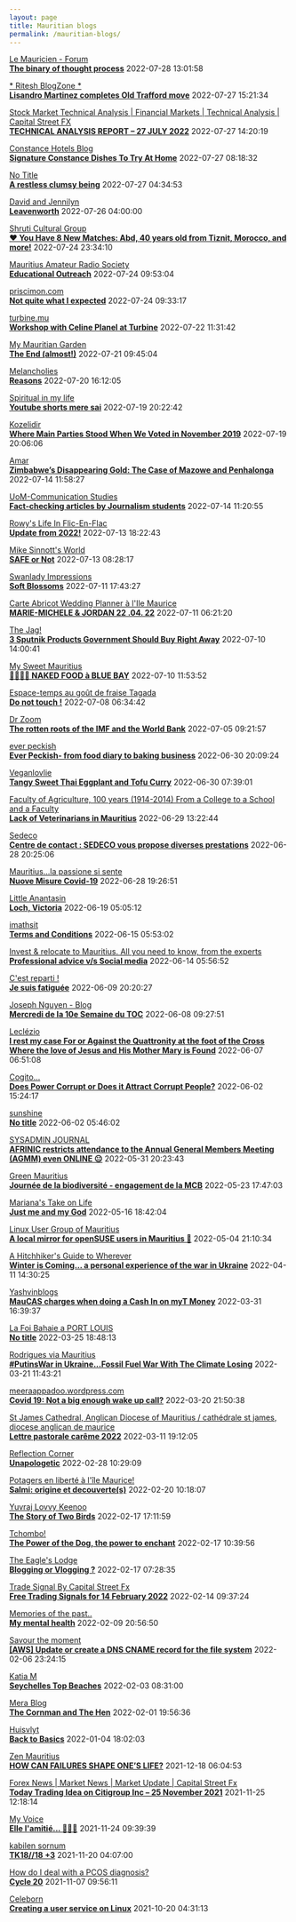```yaml
---
layout: page
title: Mauritian blogs
permalink: /mauritian-blogs/
---
```


[Le Mauricien - Forum](https://www.lemauricien.com/category/opinions/forum/)  
**[The binary of thought process](https://www.lemauricien.com/le-mauricien/the-binary-of-thought-process/505541/)**  2022-07-28 13:01:58

[* Ritesh BlogZone *](https://ritesh2103.wordpress.com)  
**[Lisandro Martinez completes Old Trafford move](https://ritesh2103.wordpress.com/2022/07/27/lisandro-martinez-completes-old-trafford-move/)**  2022-07-27 15:21:34

[Stock Market Technical Analysis &#124; Financial Markets &#124; Technical Analysis &#124; Capital Street FX](https://dailytechnicalanalysisforexnews.blogspot.com/)  
**[TECHNICAL ANALYSIS REPORT – 27 JULY 2022](https://dailytechnicalanalysisforexnews.blogspot.com/2022/07/technical-analysis-report-27-july-2022.html)**  2022-07-27 14:20:19

[Constance Hotels Blog](https://blog.constancehotels.com)  
**[Signature Constance Dishes To Try At Home](https://blog.constancehotels.com/signature-constance-dishes-to-try-at-home/)**  2022-07-27 08:18:32

[No Title](https://vintishgokool.blogspot.com/)  
**[A restless clumsy being](https://vintishgokool.blogspot.com/2022/07/a-restless-being.html)**  2022-07-27 04:34:53

[David and Jennilyn](https://davidandjennilyn.com)  
**[Leavenworth](https://davidandjennilyn.com/2022/07/25/leavenworth/)**  2022-07-26 04:00:00

[Shruti Cultural Group](https://shruticulturalgroup.blogspot.com/)  
**[❤️ You Have 8 New Matches: Abd, 40 years old from Tiznit, Morocco, and more!](https://shruticulturalgroup.blogspot.com/2022/07/you-have-8-new-matches-abd-40-years-old.html)**  2022-07-24 23:34:10

[Mauritius Amateur Radio Society](https://mars3b8.wordpress.com/)  
**[Educational Outreach](https://3b8mars.org/2022/07/24/educational-outreach/)**  2022-07-24 09:53:04

[priscimon.com](https://priscimon.com/blog)  
**[Not quite what I expected](https://priscimon.com/blog/2022/07/24/not-quite-what-i-expected/)**  2022-07-24 09:33:17

[turbine.mu](https://turbine.mu)  
**[Workshop with Celine Planel at Turbine](https://turbine.mu/2022/07/22/workshop-with-celine-planel-at-turbine/)**  2022-07-22 11:31:42

[My Mauritian Garden](https://mymauritiangarden.wordpress.com)  
**[The End (almost!)](https://mymauritiangarden.wordpress.com/2022/07/21/the-end-almost/)**  2022-07-21 09:45:04

[Melancholies](https://faustianmatters.blogspot.com/)  
**[Reasons](https://faustianmatters.blogspot.com/2022/07/reasons.html)**  2022-07-20 16:12:05

[Spiritual in my life](https://spiritualinlife23.blogspot.com/)  
**[Youtube shorts mere sai](https://spiritualinlife23.blogspot.com/2022/07/youtube-shorts-mere-sai_19.html)**  2022-07-19 20:22:42

[Kozelidir](http://kozelidir.blogspot.com/)  
**[Where Main Parties Stood When We Voted in November 2019](http://kozelidir.blogspot.com/2022/07/where-main-parties-stood-when-we-voted.html)**  2022-07-19 20:06:06

[Amar](https://amarbheenick.blogspot.com/)  
**[Zimbabwe’s Disappearing Gold: The Case of Mazowe and Penhalonga](https://amarbheenick.blogspot.com/2022/07/zimbabwes-disappearing-gold-case-of.html)**  2022-07-14 11:58:27

[UoM-Communication Studies](https://comstudies.wordpress.com)  
**[Fact-checking articles by Journalism students](https://comstudies.wordpress.com/2022/07/14/fact-checking-articles-by-journalism-students/)**  2022-07-14 11:20:55

[Rowy's Life In Flic-En-Flac](https://flicenflac.blogspot.com/)  
**[Update from 2022!](https://flicenflac.blogspot.com/2022/07/update-from-2022.html)**  2022-07-13 18:22:43

[Mike Sinnott's World](https://msinnott.net)  
**[SAFE or Not](https://msinnott.net/2022/07/13/safe-or-not/?utm_source=rss&utm_medium=rss&utm_campaign=safe-or-not)**  2022-07-13 08:28:17

[Swanlady Impressions](https://swanlady-impressions.blogspot.com/)  
**[Soft Blossoms](https://swanlady-impressions.blogspot.com/2022/07/soft-blossoms.html)**  2022-07-11 17:43:27

[Carte Abricot Wedding Planner à l'Ile Maurice](https://carteabricotwedding.blogspot.com/)  
**[MARIE-MICHELE & JORDAN  22 .04. 22](https://carteabricotwedding.blogspot.com/2022/06/mariage-flic-en-flac-22-04-22.html)**  2022-07-11 06:21:20

[The Jag!](https://morisk.blogspot.com/)  
**[3 Sputnik Products Government Should Buy Right Away](https://morisk.blogspot.com/2022/04/3-sputnik-products-government-should.html)**  2022-07-10 14:00:41

[My Sweet Mauritius](https://mysweetmauritius.blogspot.com/)  
**[🌴🇲🇺🌴 NAKED FOOD à BLUE BAY](https://mysweetmauritius.blogspot.com/2022/07/naked-food-blue-bay.html)**  2022-07-10 11:53:52

[Espace-temps au goût de fraise Tagada](http://gadatagada.blogspot.com/)  
**[Do not touch !](http://gadatagada.blogspot.com/2022/07/do-not-touch.html)**  2022-07-08 06:34:42

[Dr Zoom](https://zoomdr.blogspot.com/)  
**[The rotten roots of the IMF and the World Bank](https://zoomdr.blogspot.com/2022/07/how-system-was-rigged.html)**  2022-07-05 09:21:57

[ever peckish](https://everpeckish.com)  
**[Ever Peckish- from food diary to baking business](https://everpeckish.com/ever-peckish-from-food-diary-to-baking-business/?utm_source=rss&utm_medium=rss&utm_campaign=ever-peckish-from-food-diary-to-baking-business)**  2022-06-30 20:09:24

[Veganlovlie](https://veganlovlie.com)  
**[Tangy Sweet Thai Eggplant and Tofu Curry](https://veganlovlie.com/tangy-sweet-thai-eggplant-and-tofu-curry/)**  2022-06-30 07:39:01

[Faculty of Agriculture, 100 years (1914-2014)         From a College to a School and a Faculty](https://facultyagriculture.blogspot.com/)  
**[Lack of Veterinarians in Mauritius](https://facultyagriculture.blogspot.com/2022/06/lack-of-veterinarians-in-mauritius.html)**  2022-06-29 13:22:44

[Sedeco](https://sedecobtob.blogspot.com/)  
**[Centre de contact : SEDECO vous propose diverses prestations](https://sedecobtob.blogspot.com/2022/06/centre-de-contact-sedeco-vous-propose.html)**  2022-06-28 20:25:06

[Mauritius...la passione si sente](https://mauritiuslapassionesisente.blogspot.com/)  
**[Nuove Misure Covid-19](https://mauritiuslapassionesisente.blogspot.com/2022/06/nuove-misure-covid-19.html)**  2022-06-28 19:26:51

[Little Anantasin](https://littleanantasin.wordpress.com)  
**[Loch, Victoria](https://littleanantasin.wordpress.com/2022/06/19/loch-victoria/)**  2022-06-19 05:05:12

[imathsit](https://imathsit.blogspot.com/)  
**[Terms and Conditions](https://imathsit.blogspot.com/2022/06/terms-and-conditions.html)**  2022-06-15 05:53:02

[Invest & relocate to Mauritius. All you need to know, from the experts](https://relocationmauritius.wordpress.com)  
**[Professional advice v/s Social media](https://relocationmauritius.wordpress.com/2022/06/14/professional-advice-v-s-social-media/)**  2022-06-14 05:56:52

[C'est reparti !](https://c-est-reparti.blogspot.com/)  
**[Je suis fatiguée](https://c-est-reparti.blogspot.com/2022/06/je-suis-fatiguee.html)**  2022-06-09 20:20:27

[Joseph Nguyen - Blog](https://josephnguyenmahebourg.blogspot.com/)  
**[Mercredi de la 10e Semaine du TOC](https://josephnguyenmahebourg.blogspot.com/2022/06/mercredi-de-la-10e-semaine-du-toc.html)**  2022-06-08 09:27:51

[Leclézio](https://lleclezio.blogspot.com/)  
**[I rest my case For or Against the Quattronity  at the foot of the Cross Where the love of Jesus and His Mother Mary is Found](https://lleclezio.blogspot.com/2022/06/i-rest-my-case-for-or-against.html)**  2022-06-07 06:51:08

[Cogito...](https://patil-hunma.blogspot.com/)  
**[Does Power Corrupt or Does it Attract Corrupt People?](https://patil-hunma.blogspot.com/2022/06/does-power-corrupt-or-does-it-attract.html)**  2022-06-02 15:24:17

[sunshine](https://sooriamoorthy.blogspot.com/)  
**[No title](https://sooriamoorthy.blogspot.com/2022/06/ce-qui-menace-le-plus-la-democratie-au.html)**  2022-06-02 05:46:02

[SYSADMIN JOURNAL](https://sysadmin-journal.com/)  
**[AFRINIC restricts attendance to the Annual General Members Meeting (AGMM) even ONLINE 😐](https://sysadmin-journal.com/afrinic-restricts-attendance-to-the-annual-general-members-meeting-even-online/)**  2022-05-31 20:23:43

[Green Mauritius](https://greenmauritius.blogspot.com/)  
**[Journée de la biodiversité - engagement de la MCB](https://greenmauritius.blogspot.com/2022/05/journee-de-la-biodiversite-engagement.html)**  2022-05-23 17:47:03

[Mariana's Take on Life](https://marianaseriche.blogspot.com/)  
**[Just me and my God](https://marianaseriche.blogspot.com/2022/05/most-of-my-life-i-thought-that-prayer.html)**  2022-05-16 18:42:04

[Linux User Group of Mauritius](https://lugm.org)  
**[A local mirror for openSUSE users in Mauritius 🥳](https://sysadmin-journal.com/local-mirror-for-opensuse-users-in-mauritius/)**  2022-05-04 21:10:34

[A Hitchhiker's Guide to Wherever](https://ashwinad.wordpress.com)  
**[Winter is Coming… a personal experience of the war in Ukraine](https://ashwinad.wordpress.com/2022/04/11/winter-is-coming-a-personal-experience-of-the-war-in-ukraine/)**  2022-04-11 14:30:25

[Yashvinblogs](https://yashvinblogs.com)  
**[MauCAS charges when doing a Cash In on myT Money](https://yashvinblogs.com/2022/03/31/cash-in-myt-money-maucas/)**  2022-03-31 16:39:37

[La  Foi Bahaie a PORT LOUIS](https://bahai-portlouis-ile-maurice.blogspot.com/)  
**[No title](https://bahai-portlouis-ile-maurice.blogspot.com/2007/03/sleepersleeper-wake-up-now-your-lover.html)**  2022-03-25 18:48:13

[Rodrigues via Mauritius](https://insel-rodrigues.blogspot.com/)  
**[#PutinsWar in Ukraine...Fossil Fuel War With The Climate Losing](https://insel-rodrigues.blogspot.com/2022/03/putinswar-in-ukrainefossil-fuel-war.html)**  2022-03-21 11:43:21

[meeraappadoo.wordpress.com](https://meeraappadoo.wordpress.com)  
**[Covid 19: Not a big enough wake up call?](https://meeraappadoo.wordpress.com/2022/03/20/covid-19-not-a-big-enough-wake-up-call/)**  2022-03-20 21:50:38

[St James Cathedral, Anglican Diocese of Mauritius / cathédrale st james, diocese anglican de maurice](https://stjamescathedralmau.wordpress.com)  
**[Lettre pastorale carême 2022](https://stjamescathedralmau.wordpress.com/2022/03/11/lettre-pastorale-careme-2022/)**  2022-03-11 19:12:05

[Reflection Corner](https://tachah.blogspot.com/)  
**[Unapologetic](https://tachah.blogspot.com/2022/02/unapologetic.html)**  2022-02-28 10:29:09

[Potagers en liberté à l'île Maurice!](https://petitpotagerilemaurice.blogspot.com/)  
**[Salmi: origine et decouverte(s)](https://petitpotagerilemaurice.blogspot.com/2022/02/salmi-origine-et-decouvertes.html)**  2022-02-20 10:18:07

[Yuvraj Lovvy Keenoo](https://lovvy.wordpress.com)  
**[The Story of Two Birds](https://lovvy.wordpress.com/2022/02/17/the-story-of-two-birds/)**  2022-02-17 17:11:59

[Tchombo!](https://tchombo.blogspot.com/)  
**[The Power of the Dog, the power to enchant](https://tchombo.blogspot.com/2022/02/the-power-of-dog-power-to-enchant.html)**  2022-02-17 10:39:56

[The Eagle's Lodge](http://ashfaqblog.blogspot.com/)  
**[Blogging or Vlogging ?](http://ashfaqblog.blogspot.com/2019/11/blogging-or-vlogging.html)**  2022-02-17 07:28:35

[Trade Signal By Capital Street Fx](https://fx-trade-signal.blogspot.com/)  
**[Free Trading Signals for 14 February 2022](https://fx-trade-signal.blogspot.com/2022/02/free-trading-signals-for-14-february.html)**  2022-02-14 09:37:24

[Memories of the past..](https://pandanours.blogspot.com/)  
**[My mental health](https://pandanours.blogspot.com/2022/02/my-mental-health.html)**  2022-02-09 20:56:50

[Savour the moment](https://savourthemomentattechie.blogspot.com/)  
**[[AWS] Update or create a DNS CNAME record for the file system](https://savourthemomentattechie.blogspot.com/2022/02/aws-update-or-create-dns-cname-record.html)**  2022-02-06 23:24:15

[Katia M](https://katiam.blog)  
**[Seychelles Top Beaches](https://katiam.blog/2022/02/03/seychelles-top-beaches/)**  2022-02-03 08:31:00

[Mera Blog](https://nayarweb.com/blog)  
**[The Cornman and The Hen](https://nayarweb.com/blog/2022/the-cornman-and-the-hen/)**  2022-02-01 19:56:36

[Huisvlyt](https://huisvlyt.blogspot.com/)  
**[Back to Basics](https://huisvlyt.blogspot.com/2022/01/back-to-basics.html)**  2022-01-04 18:02:03

[Zen Mauritius](https://zenmauritius.wordpress.com)  
**[HOW CAN FAILURES SHAPE ONE’S LIFE?](https://zenmauritius.wordpress.com/2021/12/18/how-can-failures-shape-ones-life/)**  2021-12-18 06:04:53

[Forex News &#124; Market News &#124; Market Update &#124; Capital Street Fx](https://fxforexnews1.blogspot.com/)  
**[Today Trading Idea on Citigroup Inc – 25 November 2021](https://fxforexnews1.blogspot.com/2021/11/today-trading-idea-on-citigroup-inc-25.html)**  2021-11-25 12:18:14

[My Voice](https://jeevashi.blogspot.com/)  
**[Elle l'amitié... 💖💖💖](https://jeevashi.blogspot.com/2021/11/elle-lamitie.html)**  2021-11-24 09:39:39

[kabilen sornum](https://kabilen.tumblr.com/)  
**[TK18//18 +3](https://kabilen.tumblr.com/post/668342650957676544)**  2021-11-20 04:07:00

[How do I deal with a PCOS diagnosis?](https://htacha.blogspot.com/)  
**[Cycle 20](https://htacha.blogspot.com/2021/11/cycle-20.html)**  2021-11-07 09:56:11

[Celeborn](http://blog.atwin.org/)  
**[Creating a user service on Linux](http://blog.atwin.org/2021/10/creating-user-service-on-linux.html)**  2021-10-20 04:31:13

<div style="height:0;width:0;overflow:hidden;"></div>